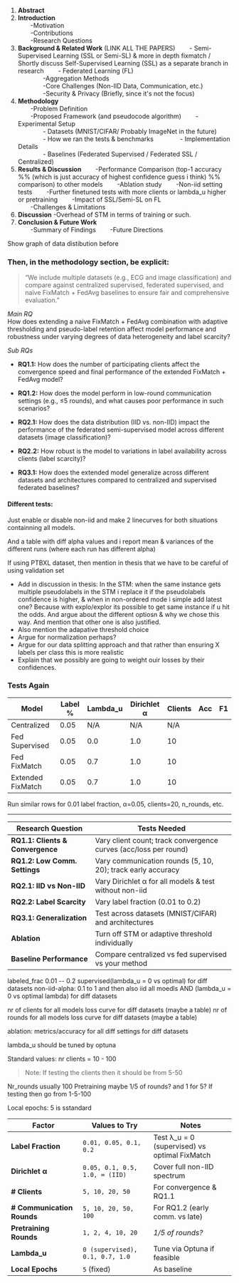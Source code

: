 1. **Abstract**  
2. **Introduction**  
  -Motivation  
  -Contributions  
  -Research Questions  
3. **Background & Related Work**    (LINK ALL THE PAPERS)
  - Semi-Supervised Learning (SSL or Semi-SL) & more in depth fixmatch / Shortly discuss Self-Supervised Learning (SSL) as a separate branch in research
  - Federated Learning (FL)  
    -Aggregation Methods  
    -Core Challenges (Non-IID Data, Communication, etc.)  
    -Security & Privacy (Briefly, since it's not the focus)  
4. **Methodology**  
  -Problem Definition  
  -Proposed Framework  (and pseudocode algorithm)
  -Experimental Setup  
    - Datasets (MNIST/CIFAR/ Probably ImageNet in the future) 
    - How we ran the tests & benchmarks
    - Implementation Details  
    - Baselines (Federated Supervised / Federated SSL / Centralized)
5. **Results & Discussion** 
  -Performance Comparison (top-1 accuracy %% (which is just accuracy of highest confidence guess i think) %% comparison)  to other models
  -Ablation study
  -Non-iid setting tests
  -Further finetuned tests with more clients or lambda_u higher or pretraining 
  -Impact of SSL/Semi-SL on FL  
  -Challenges & Limitations  
6. **Discussion**
	-Overhead of STM in terms of training or such.
7. **Conclusion & Future Work**  
  -Summary of Findings 
  -Future Directions 


Show graph of data distibution before

### Then, in the methodology section, be explicit:

> “We include multiple datasets (e.g., ECG and image classification) and compare against centralized supervised, federated supervised, and naïve FixMatch + FedAvg baselines to ensure fair and comprehensive evaluation.”

*Main RQ*  
How does extending a naive FixMatch + FedAvg combination with adaptive thresholding and pseudo-label retention affect model performance and robustness under varying degrees of data heterogeneity and label scarcity?

*Sub RQs*  
- **RQ1.1:** How does the number of participating clients affect the convergence speed and final performance of the extended FixMatch + FedAvg model?
  
- **RQ1.2:** How does the model perform in low-round communication settings (e.g., ≤5 rounds), and what causes poor performance in such scenarios?

- **RQ2.1:** How does the data distribution (IID vs. non-IID) impact the performance of the federated semi-supervised model across different datasets (image classification)?
 
- **RQ2.2:** How robust is the model to variations in label availability across clients (label scarcity)?
 
- **RQ3.1:** How does the extended model generalize across different datasets and architectures compared to centralized and supervised federated baselines?


#### Different tests:
Just enable or disable non-iid and make 2 linecurves for both situations containning all models.

And a table with diff alpha values and i report mean & variances of the different runs (where each run has different alpha)



If using PTBXL dataset, then mention in thesis that we have to be careful of using validation set
- Add in discussion in thesis: In the STM: when the same instance gets multiple pseudolabels in the STM i replace it if the pseudolabels confidence is higher, & when in non-ordered mode i simple add latest one? Because with explo/explor its possible to get same instance if u hit the odds. And argue about the different optiosn & why we chose this way. And mention that other one is also justified.
- Also mention the adapative threshold choice
- Argue for normalization perhaps?
- Argue for our data splitting approach and that rather than ensuring X labels per class this is more realistic
- Explain that we possibly are going to weight ouir losses by their confidences.




### Tests Again

|Model|Label %|Lambda_u|Dirichlet α|Clients|Acc|F1|
|---|---|---|---|---|---|---|
|Centralized|0.05|N/A|N/A|N/A|||
|Fed Supervised|0.05|0.0|1.0|10|||
|Fed FixMatch|0.05|0.7|1.0|10|||
|Extended FixMatch|0.05|0.7|1.0|10|||

Run similar rows for 0.01 label fraction, α=0.05, clients=20, n_rounds, etc.

---

| Research Question                | Tests Needed                                                     |
| -------------------------------- | ---------------------------------------------------------------- |
| **RQ1.1: Clients & Convergence** | Vary client count; track convergence curves (acc/loss per round) |
| **RQ1.2: Low Comm. Settings**    | Vary communication rounds (5, 10, 20); track early accuracy      |
| **RQ2.1: IID vs Non-IID**        | Vary Dirichlet α for all models & test without non-iid           |
| **RQ2.2: Label Scarcity**        | Vary label fraction (0.01 to 0.2)                                |
| **RQ3.1: Generalization**        | Test across datasets (MNIST/CIFAR) and architectures             |
| **Ablation**                     | Turn off STM or adaptive threshold individually                  |
| **Baseline Performance**         | Compare centralized vs fed supervised vs your method             |


labeled_frac 0.01 -- 0.2 supervised(lambda_u = 0 vs optimal) for diff datasets
non-iid-alpha: 0.1 to 1 and then also iid all moedls AND (lambda_u = 0 vs optimal lambda) for diff datasets

nr of clients for all models loss curve for diff datasets (maybe a table)
nr of rounds for all models loss curve for diff datasets (maybe a table)

ablation: metrics/accuracy for all diff settings for diff datasets


lambda_u should be tuned by optuna

Standard values:
nr clients = 10 - 100
> Note: If testing the clients then it should be from 5-50

Nr_rounds usually 100
Pretraining maybe 1/5 of rounds? and 1 for 5?
If testing then go from 1-5-100

Local epochs: 5 is sstandard


| Factor                     | Values to Try                   | Notes                                         |
| -------------------------- | ------------------------------- | --------------------------------------------- |
| **Label Fraction**         | `0.01, 0.05, 0.1, 0.2`          | Test λ_u = 0 (supervised) vs optimal FixMatch |
| **Dirichlet α**            | `0.05, 0.1, 0.5, 1.0, ∞ (IID)`  | Cover full non-IID spectrum                   |
| **# Clients**              | `5, 10, 20, 50`                 | For convergence & RQ1.1                       |
| **# Communication Rounds** | `5, 10, 20, 50, 100`            | For RQ1.2 (early comm. vs late)               |
| **Pretraining Rounds**     | `1, 2, 4, 10, 20`               | *1/5 of rounds?*                              |
| **Lambda_u**               | `0 (supervised), 0.1, 0.7, 1.0` | Tune via Optuna if feasible                   |
| **Local Epochs**           | `5` (fixed)                     | As baseline                                   |
